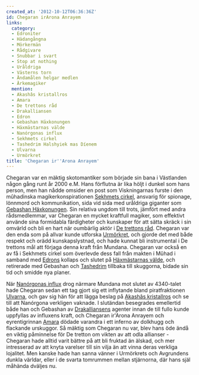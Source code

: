 ```yaml
---
created_at: '2012-10-12T06:36:36Z'
id: Chegaran irArona Anrayem
links:
  category:
  - Edroniter
  - Hädangångna
  - Mörkermän
  - Rådgivare
  - Snubbar i svart
  - Stop at nothing
  - Uråldriga
  - Västerns torn
  - Ändamålen helgar medlen
  - Ärkemagiker
  mention:
  - Akashâs kristallros
  - Amara
  - De trettons råd
  - Drakalliansen
  - Edron
  - Gebashan Häxkonungen
  - Häxmästarnas välde
  - Nanórgonas influx
  - Sekhmets cirkel
  - Tashedrim Halshyiek mas Díenem
  - Ulvarna
  - Urmörkret
title: 'Chegaran ir''Arona Anrayem'
---
```


Chegaran var en mäktig skotomantiker som började sin bana i Västlanden någon gång runt år 2000 e.M.
Hans förflutna är lika höljt i dunkel som hans person, men han nådde omsider en post som
Viskningarnas furste i den mûhadinska magikerkonspirationen [Sekhmets cirkel], ansvarig för
spionage, lönnmord och kommunikation, sida vid sida med uråldriga giganter som [Gebashan
Häxkonungen]. Sin relativa ungdom till trots, jämfört med andra rådsmedlemmar, var Chegaran en
mycket kraftfull magiker, som effektivt använde sina formidabla färdigheter och kunskaper för att
sätta skräck i sin omvärld och bli en hart när oumbärlig aktör i [De trettons råd]. Chegaran var den
enda som på allvar kunde utforska [Urmörkret], och gjorde det med både respekt och orädd
kunskapslystnad, och hade kunnat bli instrumental i De trettons mål att förjaga denna kraft från
Mundana. Chegaran var också en av få i Sekhmets cirkel som överlevde dess fall från makten i Mûhad i
samband med [Edrons] kollaps och slutet på [Häxmästarnas välde], och retirerade med Gebashan och
[Tashedrim] tillbaka till skuggorna, bidade sin tid och smidde nya planer.

När [Nanórgonas influx] drog närmare Mundana mot slutet av 4340-talet hade Chegaran sedan ett tag
gjort sig ett inflytande bland piratfraktionen [Ulvarna], och gav sig hän för att lägga beslag på
[Akashâs kristallros] och se till att Nanórgona verkligen vaknade. I slutändan besegrades emellertid
både han och Gebashan av [Drakalliansens] agenter innan de till fullo kunde uppfyllas av influxens
kraft, och Chegaran ir'Arona Anrayem och eyrentigrinnan [Amara] dödade varandra i ett inferno av
dolkhugg och flackande urskuggor. Så mäktig som Chegaran nu var, blev hans öde ändå en viktig
påminnelse för De tretton om vikten av att odla allianser - Chegaran hade alltid varit bättre på att
bli fruktad än älskad, och mer intresserad av att knyta varelser till sin vilja än att vinna deras
verkliga lojalitet. Men kanske hade han sanna vänner i Urmörkrets och Avgrundens dunkla världar,
eller i de svarta tomrummen mellan stjärnorna, där hans själ måhända dväljes nu.

  [Sekhmets cirkel]: Sekhmets_cirkel
  [Gebashan Häxkonungen]: Gebashan_Häxkonungen
  [De trettons råd]: De_trettons_råd
  [Urmörkret]: Urmörkret
  [Edrons]: Edron
  [Häxmästarnas välde]: Häxmästarnas_välde
  [Tashedrim]: Tashedrim_Halshyiek_mas_Díenem
  [Nanórgonas influx]: Nanórgonas_influx
  [Ulvarna]: Ulvarna
  [Akashâs kristallros]: Akashâs_kristallros
  [Drakalliansens]: Drakalliansen
  [Amara]: Amara